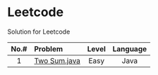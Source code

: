 # Leetcode
Solution for Leetcode

| **No.#**  | **Problem**                                                                              | **Level**     | **Language** |
|  :-----:  | :-----                                                                                   |   :---:       |    :---:     |
| 1         | [Two Sum.java](https://github.com/optimisea/Leetcode/blob/master/Java/1%20Two%20Sum)     | Easy       | Java         |
